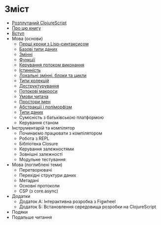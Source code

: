# Зміст

* [Розплутаний ClojureScript](./README.md)
* [Про цю книгу](./manuscript/01-About-this-book.md)
* [Вступ](./manuscript/02-Introduction.md)
* Мова (основи)
  * [Перші кроки з Lisp–синтаксисом](./manuscript/03-01-First-steps-with-Lisp-syntax.md)
  * [Базові типи даних](./manuscript/03-02-The-base-data-types.md)
  * [Змінні](./manuscript/03-03-Vars.md)
  * [Функції](./manuscript/03-04-Functions.md)
  * [Керування потоком виконання](./manuscript/03-05-Flow-control.md)
  * [Істинність](./manuscript/03-06-Truthiness.md)
  * [Локальні змінні, блоки та цикли](./manuscript/03-07-Locals-Blocks-and-Loops.md)
  * [Типи колекцій](./manuscript/03-08-Collection-types.md)
  * [Деструктурування](./manuscript/03-09-Destructuring.md)
  * [Потокові макроси](./manuscript/03-10-Threading-Macros.md)
  * [Умови читача](./manuscript/03-11-Reader-Conditionals.md)
  * [Простори імен](./manuscript/03-12-Namespaces.md)
  * [Абстракції і поліморфізм](./manuscript/03-13-Abstractions-and-Polymorphism.md)
  * [Типи даних](./manuscript/03-14-Data-types.md)
  * Сумісність з батьківською платформою
  * Керування станом
* Інструментарій та компілятор
  * Починаємо працювати з компілятором
  * Робота з REPL
  * Бібліотека Closure
  * Керування залежностями
  * Зовнішні залежності
  * Модульне тестування
* Мова (поглиблені теми)
  * Перетворювачі
  * Перехідні структури даних
  * Метадані
  * Основні протоколи
  * CSP (з core.async)
* Додатки
  * Додаток А: Інтерактивна розробка з Figwheel
  * Додаток Б: Встановлення середовища розробки на ClojureScript
* Подяки
* Подальше читання
